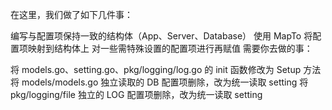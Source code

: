 在这里，我们做了如下几件事：

编写与配置项保持一致的结构体（App、Server、Database）
使用 MapTo 将配置项映射到结构体上
对一些需特殊设置的配置项进行再赋值
需要你去做的事：

将 models.go、setting.go、pkg/logging/log.go 的 init 函数修改为 Setup 方法
将 models/models.go 独立读取的 DB 配置项删除，改为统一读取 setting
将 pkg/logging/file 独立的 LOG 配置项删除，改为统一读取 setting